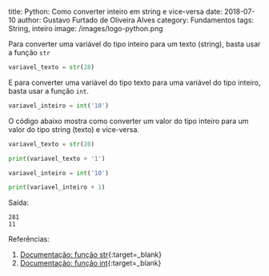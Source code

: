 title: Python: Como converter inteiro em string e vice-versa
date: 2018-07-10
author: Gustavo Furtado de Oliveira Alves
category: Fundamentos
tags: String, inteiro
image: /images/logo-python.png

Para converter uma variável do tipo inteiro para um texto (string), basta usar a função `str`

```python
variavel_texto = str(28)
```

E para converter uma variável do tipo texto para uma variável do tipo inteiro, basta usar a função `int`.

```python
variavel_inteiro = int('10')
```

O código abaixo mostra como converter um valor do tipo inteiro para um valor do tipo string (texto) e vice-versa.

```python
variavel_texto = str(28)

print(variavel_texto + '1')

variavel_inteiro = int('10')

print(variavel_inteiro + 1)
```

Saída:

```
281
11
```

Referências:

1. [Documentação: função str](https://docs.python.org/3/library/functions.html#func-str){:target=\_blank}
2. [Documentação: função int](https://docs.python.org/3/library/functions.html#int){:target=\_blank}
